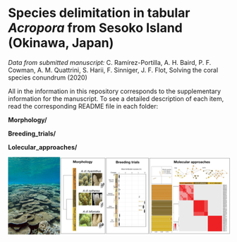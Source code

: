 
# Species delimitation in tabular <i>Acropora</i> from Sesoko Island (Okinawa, Japan)

<i>Data from submitted manuscript:</i> C. Ramírez-Portilla, A. H. Baird, P. F. Cowman, A. M. Quattrini, S. Harii, F. Sinniger, J. F. Flot, Solving the coral species conundrum (2020)

All in the information in this repository corresponds to the supplementary information for the manuscript. To see a detailed description of each item, read the corresponding README file in each folder:

<b>Morphology/</b>

<b>Breeding_trials/</b>

<b>Lolecular_approaches/</b>

![Picture](Coralreef_Okinawa.jpg)
